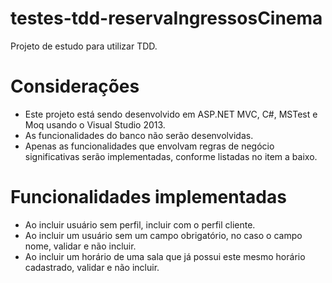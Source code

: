# testes-tdd-reservaIngressosCinema
Projeto de estudo para utilizar TDD.

# Considerações
- Este projeto está sendo desenvolvido em ASP.NET MVC, C#, MSTest e Moq usando o Visual Studio 2013.
- As funcionalidades do banco não serão desenvolvidas.
- Apenas as funcionalidades que envolvam regras de negócio significativas serão implementadas, conforme listadas no item a baixo.

# Funcionalidades implementadas
- Ao incluir usuário sem perfil, incluir com o perfil cliente.
- Ao incluir um usuário sem um campo obrigatório, no caso o campo nome, validar e não incluir.
- Ao incluir um horário de uma sala que já possui este mesmo horário cadastrado, validar e não incluir.
